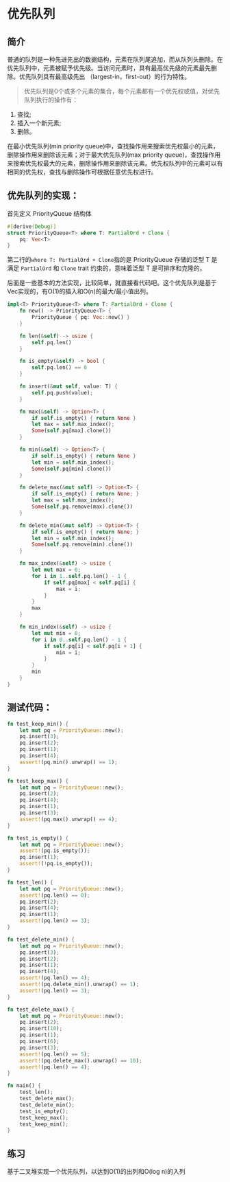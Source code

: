 # 优先队列

## 简介
普通的队列是一种先进先出的数据结构，元素在队列尾追加，而从队列头删除。在优先队列中，元素被赋予优先级。当访问元素时，具有最高优先级的元素最先删除。优先队列具有最高级先出 （largest-in，first-out）的行为特性。

>优先队列是0个或多个元素的集合，每个元素都有一个优先权或值，对优先队列执行的操作有：

1. 查找;
2. 插入一个新元素;
3. 删除。

在最小优先队列(min priority queue)中，查找操作用来搜索优先权最小的元素，删除操作用来删除该元素；对于最大优先队列(max priority queue)，查找操作用来搜索优先权最大的元素，删除操作用来删除该元素。优先权队列中的元素可以有相同的优先权，查找与删除操作可根据任意优先权进行。

## 优先队列的实现：

首先定义 PriorityQueue 结构体

```rust
#[derive(Debug)]
struct PriorityQueue<T> where T: PartialOrd + Clone {
    pq: Vec<T>
}
```

第二行的`where T: PartialOrd + Clone`指的是 PriorityQueue 存储的泛型 T 是满足 `PartialOrd` 和 `Clone` trait 约束的，意味着泛型 T 是可排序和克隆的。

后面是一些基本的方法实现，比较简单，就直接看代码吧。这个优先队列是基于Vec实现的，有O(1)的插入和O(n)的最大/最小值出列。

```rust
impl<T> PriorityQueue<T> where T: PartialOrd + Clone {
    fn new() -> PriorityQueue<T> {
        PriorityQueue { pq: Vec::new() }
    }

    fn len(&self) -> usize {
        self.pq.len()
    }

    fn is_empty(&self) -> bool {
        self.pq.len() == 0
    }

    fn insert(&mut self, value: T) {
        self.pq.push(value);
    }

    fn max(&self) -> Option<T> {
        if self.is_empty() { return None }
        let max = self.max_index();
        Some(self.pq[max].clone())
    }

    fn min(&self) -> Option<T> {
        if self.is_empty() { return None }
        let min = self.min_index();
        Some(self.pq[min].clone())
    }

    fn delete_max(&mut self) -> Option<T> {
        if self.is_empty() { return None; }
        let max = self.max_index();
        Some(self.pq.remove(max).clone())
    }

    fn delete_min(&mut self) -> Option<T> {
        if self.is_empty() { return None; }
        let min = self.min_index();
        Some(self.pq.remove(min).clone())
    }

    fn max_index(&self) -> usize {
        let mut max = 0;
        for i in 1..self.pq.len() - 1 {
            if self.pq[max] < self.pq[i] {
                max = i;
            }
        }
        max
    }

    fn min_index(&self) -> usize {
        let mut min = 0;
        for i in 0..self.pq.len() - 1 {
            if self.pq[i] < self.pq[i + 1] {
                min = i;
            }
        }
        min
    }
}
```

## 测试代码：

```rust
fn test_keep_min() {
    let mut pq = PriorityQueue::new();
    pq.insert(3);
    pq.insert(2);
    pq.insert(1);
    pq.insert(4);
    assert!(pq.min().unwrap() == 1);
}

fn test_keep_max() {
    let mut pq = PriorityQueue::new();
    pq.insert(2);
    pq.insert(4);
    pq.insert(1);
    pq.insert(3);
    assert!(pq.max().unwrap() == 4);
}

fn test_is_empty() {
    let mut pq = PriorityQueue::new();
    assert!(pq.is_empty());
    pq.insert(1);
    assert!(!pq.is_empty());
}

fn test_len() {
    let mut pq = PriorityQueue::new();
    assert!(pq.len() == 0);
    pq.insert(2);
    pq.insert(4);
    pq.insert(1);
    assert!(pq.len() == 3);
}

fn test_delete_min() {
    let mut pq = PriorityQueue::new();
    pq.insert(3);
    pq.insert(2);
    pq.insert(1);
    pq.insert(4);
    assert!(pq.len() == 4);
    assert!(pq.delete_min().unwrap() == 1);
    assert!(pq.len() == 3);
}

fn test_delete_max() {
    let mut pq = PriorityQueue::new();
    pq.insert(2);
    pq.insert(10);
    pq.insert(1);
    pq.insert(6);
    pq.insert(3);
    assert!(pq.len() == 5);
    assert!(pq.delete_max().unwrap() == 10);
    assert!(pq.len() == 4);
}

fn main() {
    test_len();
    test_delete_max();
    test_delete_min();
    test_is_empty();
    test_keep_max();
    test_keep_min();
}
```

## 练习
基于二叉堆实现一个优先队列，以达到O(1)的出列和O(log n)的入列
